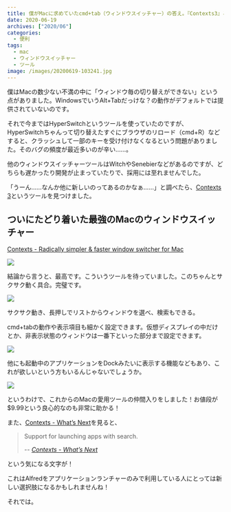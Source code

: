 ```yaml
---
title: 僕がMacに求めていたcmd+tab（ウィンドウスイッチャー）の答え。『Contexts3』という神ツールを見つけた！
date: 2020-06-19
archives: ["2020/06"]
categories:
  - 便利
tags: 
  - mac
  - ウィンドウスイッチャー
  - ツール
image: /images/20200619-103241.jpg
---
```

僕はMacの数少ない不満の中に「ウィンドウ毎の切り替えができない」という点がありました。WindowsでいうAlt+Tabだっけな？の動作がデフォルトでは提供されていないのです。

それで今まではHyperSwitchというツールを使っていたのですが、HyperSwitchちゃんって切り替えたすぐにブラウザのリロード（cmd+R）などすると、クラッシュして一部のキーを受け付けなくなるという問題がありました。そのバグの頻度が最近多いのが辛い……。

他のウィンドウスイッチャーツールはWitchやSenebierなどがあるのですが、どちらも遅かったり開発が止まっていたりで、採用には至れませんでした。

「うーん……なんか他に新しいのってあるのかなぁ……」と調べたら、[Contexts 3](https://contexts.co/)というツールを見つけました。

## ついにたどり着いた最強のMacのウィンドウスイッチャー

[Contexts - Radically simpler & faster window switcher for Mac](https://contexts.co/)

![](/images/20200619-101315.jpg)

結論から言うと、最高です。こういうツールを待っていました。このちゃんとサクサク動く具合。完璧です。

![](/images/context3_ss.gif)

サクサク動き、長押しでリストからウィンドウを選べ、検索もできる。

cmd+tabの動作や表示項目も細かく設定できます。仮想ディスプレイの中だけとか、非表示状態のウィンドウは一番下といった部分まで設定できます。

![](/images/20200619-101627.jpg)

他にも起動中のアプリケーションをDockみたいに表示する機能などもあり、これが欲しいという方もいるんじゃないでしょうか。

![](/images/20200619-104942.jpg)

というわけで、これからのMacの愛用ツールの仲間入りをしました！お値段が$9.99という良心的なのも非常に助かる！

また、[Contexts - What’s Next](https://contexts.co/whats-next/)を見ると、

> Support for launching apps with search.
>
> -- <cite>[Contexts - What’s Next](https://contexts.co/whats-next/)</cite>

という気になる文字が！

これはAlfredをアプリケーションランチャーのみで利用している人にとっては新しい選択肢になるかもしれませんね！

それでは。
